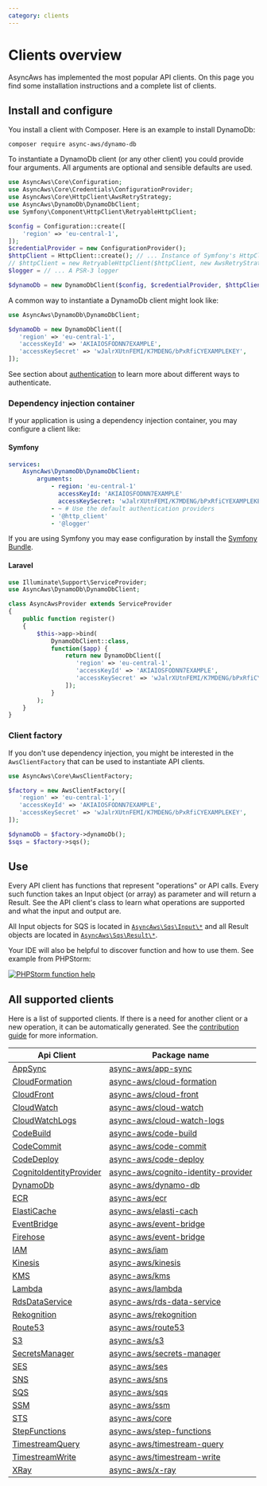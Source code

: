 ```yaml
---
category: clients
---
```


# Clients overview

AsyncAws has implemented the most popular API clients. On this page you find
some installation instructions and a complete list of clients.

## Install and configure

You install a client with Composer. Here is an example to install DynamoDb:

```shell
composer require async-aws/dynamo-db
```

To instantiate a DynamoDb client (or any other client) you could provide four arguments.
All arguments are optional and sensible defaults are used.

```php
use AsyncAws\Core\Configuration;
use AsyncAws\Core\Credentials\ConfigurationProvider;
use AsyncAws\Core\HttpClient\AwsRetryStrategy;
use AsyncAws\DynamoDb\DynamoDbClient;
use Symfony\Component\HttpClient\RetryableHttpClient;

$config = Configuration::create([
    'region' => 'eu-central-1',
]);
$credentialProvider = new ConfigurationProvider();
$httpClient = HttpClient::create(); // ... Instance of Symfony's HttpClientInterface
// $httpClient = new RetryableHttpClient($httpClient, new AwsRetryStrategy()); To enable automatic retries
$logger = // ... A PSR-3 logger

$dynamoDb = new DynamoDbClient($config, $credentialProvider, $httpClient, $logger);
```

A common way to instantiate a DynamoDb client might look like:

```php
use AsyncAws\DynamoDb\DynamoDbClient;

$dynamoDb = new DynamoDbClient([
   'region' => 'eu-central-1',
   'accessKeyId' => 'AKIAIOSFODNN7EXAMPLE',
   'accessKeySecret' => 'wJalrXUtnFEMI/K7MDENG/bPxRfiCYEXAMPLEKEY',
]);
```

See section about [authentication](/authentication/index.md) to learn more about
different ways to authenticate.

### Dependency injection container

If your application is using a dependency injection container, you may configure a
client like:

#### Symfony

```yaml
services:
    AsyncAws\DynamoDb\DynamoDbClient:
        arguments:
            - region: 'eu-central-1'
              accessKeyId: 'AKIAIOSFODNN7EXAMPLE'
              accessKeySecret: 'wJalrXUtnFEMI/K7MDENG/bPxRfiCYEXAMPLEKEY'
            - ~ # Use the default authentication providers
            - '@http_client'
            - '@logger'
```

If you are using Symfony you may ease configuration by install the [Symfony Bundle](/integration/symfony-bundle.md).

#### Laravel

```php
use Illuminate\Support\ServiceProvider;
use AsyncAws\DynamoDb\DynamoDbClient;

class AsyncAwsProvider extends ServiceProvider
{
    public function register()
    {
        $this->app->bind(
            DynamoDbClient::class,
            function($app) {
                return new DynamoDbClient([
                   'region' => 'eu-central-1',
                   'accessKeyId' => 'AKIAIOSFODNN7EXAMPLE',
                   'accessKeySecret' => 'wJalrXUtnFEMI/K7MDENG/bPxRfiCYEXAMPLEKEY',
                ]);
            }
        );
    }
}
```

### Client factory

If you don't use dependency injection, you might be interested in the `AwsClientFactory`
that can be used to instantiate API clients.

```php
use AsyncAws\Core\AwsClientFactory;

$factory = new AwsClientFactory([
   'region' => 'eu-central-1',
   'accessKeyId' => 'AKIAIOSFODNN7EXAMPLE',
   'accessKeySecret' => 'wJalrXUtnFEMI/K7MDENG/bPxRfiCYEXAMPLEKEY',
]);

$dynamoDb = $factory->dynamoDb();
$sqs = $factory->sqs();
```

## Use

Every API client has functions that represent "operations" or API calls. Every such
function takes an Input object (or array) as parameter and will return a Result.
See the API client's class to learn what operations are supported and what the input
and output are.

All Input objects for SQS is located in [`AsyncAws\Sqs\Input\*`](https://github.com/async-aws/aws/tree/master/src/Service/Sqs/src/Input)
and all Result objects are located in [`AsyncAws\Sqs\Result\*`](https://github.com/async-aws/aws/tree/master/src/Service/Sqs/src/Result).

Your IDE will also be helpful to discover function and how to use them. See example
from PHPStorm:

[![PHPStorm function help](/assets/image/compare/aa-method.png)](/assets/image/compare/aa-method.png)

## All supported clients

Here is a list of supported clients. If there is a need for another client or a new
operation, it can be automatically generated. See the [contribution guide](/contribute/index.md)
for more information.

| Api Client                                  | Package name
|---------------------------------------------|-------------
| [AppSync](./app-sync.md)                    | [async-aws/app-sync](https://packagist.org/packages/async-aws/app-sync)
| [CloudFormation](./cf.md)                   | [async-aws/cloud-formation](https://packagist.org/packages/async-aws/cloud-formation)
| [CloudFront](./cloud-front.md)              | [async-aws/cloud-front](https://packagist.org/packages/async-aws/cloud-front)
| [CloudWatch](./cloud-watch.md)              | [async-aws/cloud-watch](https://packagist.org/packages/async-aws/cloud-watch)
| [CloudWatchLogs](./cloud-watch-logs.md)     | [async-aws/cloud-watch-logs](https://packagist.org/packages/async-aws/cloud-watch-logs)
| [CodeBuild](./code-build.md)                | [async-aws/code-build](https://packagist.org/packages/async-aws/code-build)
| [CodeCommit](./code-commit.md)              | [async-aws/code-commit](https://packagist.org/packages/async-aws/code-commit)
| [CodeDeploy](./code-deploy.md)              | [async-aws/code-deploy](https://packagist.org/packages/async-aws/code-deploy)
| [CognitoIdentityProvider](./cognito-idp.md) | [async-aws/cognito-identity-provider](https://packagist.org/packages/async-aws/cognito-identity-provider)
| [DynamoDb](./dynamodb.md)                   | [async-aws/dynamo-db](https://packagist.org/packages/async-aws/dynamo-db)
| [ECR](./ecr.md)                             | [async-aws/ecr](https://packagist.org/packages/async-aws/ecr)
| [ElastiCache](./elasti-cache.md)            | [async-aws/elasti-cach](https://packagist.org/packages/async-aws/elasti-cache)
| [EventBridge](./event-bridge.md)            | [async-aws/event-bridge](https://packagist.org/packages/async-aws/event-bridge)
| [Firehose](./firehose.md)                   | [async-aws/event-bridge](https://packagist.org/packages/async-aws/firehose)
| [IAM](./iam.md)                             | [async-aws/iam](https://packagist.org/packages/async-aws/iam)
| [Kinesis](./kinesis.md)                     | [async-aws/kinesis](https://packagist.org/packages/async-aws/kinesis)
| [KMS](./kms.md)                             | [async-aws/kms](https://packagist.org/packages/async-aws/kms)
| [Lambda](./lambda.md)                       | [async-aws/lambda](https://packagist.org/packages/async-aws/lambda)
| [RdsDataService](./rds-data-service.md)     | [async-aws/rds-data-service](https://packagist.org/packages/async-aws/rds-data-service)
| [Rekognition](./rekognition.md)             | [async-aws/rekognition](https://packagist.org/packages/async-aws/rekognition)
| [Route53](./route53.md)                     | [async-aws/route53](https://packagist.org/packages/async-aws/route53)
| [S3](./s3.md)                               | [async-aws/s3](https://packagist.org/packages/async-aws/s3)
| [SecretsManager](./secrets-manager.md)      | [async-aws/secrets-manager](https://packagist.org/packages/async-aws/secrets-manager)
| [SES](./ses.md)                             | [async-aws/ses](https://packagist.org/packages/async-aws/ses)
| [SNS](./sns.md)                             | [async-aws/sns](https://packagist.org/packages/async-aws/sns)
| [SQS](./sqs.md)                             | [async-aws/sqs](https://packagist.org/packages/async-aws/sqs)
| [SSM](./ssm.md)                             | [async-aws/ssm](https://packagist.org/packages/async-aws/ssm)
| [STS](./sts.md)                             | [async-aws/core](https://packagist.org/packages/async-aws/core)
| [StepFunctions](./step-functions.md)        | [async-aws/step-functions](https://packagist.org/packages/async-aws/step-functions)
| [TimestreamQuery](./timestream-query.md)    | [async-aws/timestream-query](https://packagist.org/packages/async-aws/timestream-query)
| [TimestreamWrite](./timestream-write.md)    | [async-aws/timestream-write](https://packagist.org/packages/async-aws/timestream-write)
| [XRay](./x-ray.md)                          | [async-aws/x-ray](https://packagist.org/packages/async-aws/x-ray)
